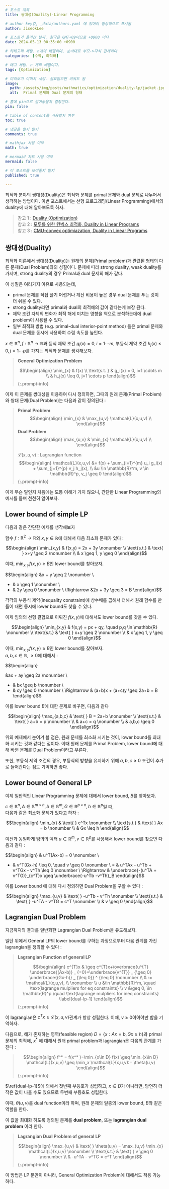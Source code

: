 ```yaml
---
# 포스트 제목
title: 쌍대성(Duality)-Linear Programming

# author key값, _data/authors.yaml 에 있어야 정상적으로 표시됨
author: JiseokLee

# 포스트가 올라간 날짜. 한국은 GMT+09이므로 +0900 이다
date: 2024-05-13 00:35:00 +0900 

# 카테고리 세팅. n개의 배열이며, 순서대로 부모->자식 관계이다
categories: [수학, 최적화]

# 태그 세팅. n 개의 배열이다.
tags: [Optimization]

# 미리보기 이미지 세팅. 필요없으면 비워도 됨
image:
  path: /assets/img/posts/mathmatics/optimization/duality-lp/jacket.jpg
  alt:  Primal 문제와 Dual 문제의 형태

# 홈에 pin으로 걸어놓을지 결정한다.
pin: false

# table of content를 사용할지 여부
toc: true

# 댓글을 열지 말지
comments: true

# mathjax 사용 여부
math: true

# mermaid 차트 사용 여부
mermaid: false

# 이 포스트를 보여줄지 말지
published: true

---
```


최적화 분야의 쌍대성(Duality)은 최적화 문제를 primal 문제와 dual 문제로 나누어서 생각하는 방법이다. 이번 포스트에서는 선형 프로그래밍(Linear Programming)에서의  duality에 대해 알아보도록 하자.

> 참고 1 : [Duality (Optimization)](https://en.wikipedia.org/wiki/Duality_(optimization))   
> 참고 2 : [모두를 위한 컨벡스 최적화, Duality in Linear Programs](https://convex-optimization-for-all.github.io/contents/chapter10/)   
> 참고 3 : [CMU-convex optimiazation, Duality in Linear Programs](https://www.stat.cmu.edu/~ryantibs/convexopt/lectures/dual-lps.pdf)  


## 쌍대성(Duality)
최적화 이론에서 쌍대성(Duality)는 원래의 문제(Primal problem)과 관련된 형태의 다른 문제(Dual Problem)와의 성질이다. 문제에 따라 strong duality, weak duality를 가지며, strong duality의 경우 Primal과 dual 문제의 해가 같다. 

이 성질은 여러가지 이유로 사용되는데, 

- primal 문제를 직접 풀기 어렵거나 계산 비용이 높은 경우 dual 문제를 푸는 것이 더 쉬울 수 있다.
- strong duality라면 primal과 dual의 최적해의 값이 같다는게 보장 된다. 
- 제약 조건 자체의 변화가 최적 해에 미치는 영향을 역으로 분석하는데에 dual problem이 사용될 수 있다. 
- 일부 최적화 방법 (e.g. primal-dual interior-point method) 들은 primal 문제와 dual 문제를 동시에 사용하여 수렴 속도를 높인다.

$x \in \mathbb{R}^n, f : \mathbb{R}^n \rightarrow \mathbb{R}$과 등식 제약 조건 $g_i(x)=0, i=1 \cdots m$, 부등식 제약 조건 $h_j(x) \leq 0, j=1 \cdots p$를 가지는 최적화 문제를 생각해보자. 

> **General Optimization Problem**
> 
> $$\begin{align}
> \min_{x} & f(x) \\
> \text{s.t. } & g_i(x) = 0, i=1 \cdots m \\
> & h_j(x) \leq 0, j=1 \cdots p
> \end{align}$$
{:.prompt-info}

이제 이 문제를 쌍대성을 이용하여 다시 정의하면, 그때의 원래 문제(Primal Problem)와 쌍대 문제(Dual Problem)는 다음과 같이 정의된다 : 


> **Primal Problem**
> $$\begin{align}
> \min_{x} & \max_{u,v} \mathcal{L}(x,u,v) \\
> \end{align}$$
> **Dual Problem**
> $$\begin{align}
> \max_{u,v} & \min_{x} \mathcal{L}(x,u,v) \\
> \end{align}$$
> 
> $\mathcal{L}(x,u,v)$ : Lagrangian function
> $$\begin{align}
> \mathcal{L}(x,u,v) &= f(x) + \sum_{i=1}^{m} u_i g_i(x) + \sum_{j=1}^{p} v_j h_j(x), \\
> &u \in \mathbb{R}^m, v \in \mathbb{R}^p, v_j \geq 0
> \end{align}$$
{:.prompt-info}

이게 무슨 말인지 처음에는 도통 이해가 가지 않으니, 간단한 Linear Programming의 예시를 들며 천천히 알아보자.

## Lower bound of simple LP

다음과 같은 간단한 예제를 생각해보자

함수 $f:\mathbb{R}^2 \rightarrow \mathbb{R}$와 $x,y \in \mathbb{R}$에 대해서 다음 최소화 문제가 있다 :  

$$\begin{align}
\min_{x,y} & f(x,y) = 2x + 3y \nonumber \\
\text{s.t.} & \text{ } x+y \geq 2 \nonumber \\
& x \geq 1, y \geq 0
\end{align}$$

이때, $\min_{x,y}f(x,y) \geq B$인 lower bound를 찾아보자.

$$\begin{align}
&x + y \geq 2 \nonumber \\
+ & x \geq 1 \nonumber \\
+ & 2y \geq 0 \nonumber \\
\Rightarrow &2x + 3y \geq 3 = B
\end{align}$$

각각의 부등식 제약(inequality constraint)에 상수배를 곱해서 더해서 원래 함수를 만들어 내면 동시에 lower bound도 찾을 수 있다. 

이제 임의의 선형 결합으로 이뤄진 $f(x,y)$에 대해서도 lower bound를 찾을 수 있다. 

$$\begin{align}
\min_{x,y} & f(x,y) = px + qy, \quad p,q \in \mathbb{R} \nonumber \\
\text{s.t.} & \text{ } x+y \geq 2 \nonumber \\
& x \geq 1, y \geq 0
\end{align}$$

이때, $\min_{x,y}f(x,y) \geq B$인 lower bound를 찾아보자.  
$a,b,c \in \mathbb{R}, \geq 0$에 대해서 : 

$$\begin{align}

&ax + ay \geq 2a \nonumber \\
+ & bx \geq b \nonumber \\
+ & cy \geq 0 \nonumber \\
\Rightarrow & (a+b)x + (a+c)y \geq 2a+b = B
\end{align}$$

이를 lower bound $B$에 대한 문제로 바꾸면, 다음과 같다

$$\begin{align}
\max_{a,b,c} & \text{ } B = 2a+b \nonumber \\
\text{s.t.} & \text{ } a+b = p \nonumber \\
& a+c = q \nonumber \\
& a,b,c \geq 0
\end{align}$$

위의 예제에서 눈여겨 볼 점은, 원래 문제를 최소화 시키는 것이, lower bound를 최대화 시키는 것과 같다는 점이다. 이때 원래 문제를 Primal Problem, lower bound에 대해 바뀐 문제를 Dual Problem이라고 부른다.

또한, 부등식 제약 조건의 경우, 부등식의 방향을 유지하기 위해 $a,b,c \geq 0$ 조건이 추가로 들어간다는 점도 기억하면 좋다. 

## Lower bound of General LP

이제 일반적인 Linear Programming 문제에 대해서 lower bound, $B$를 찾아보자.

$c \in \mathbb{R}^n, A \in \mathbb{R}^{m \times n}, b \in \mathbb{R}^m, G \in \mathbb{R}^{p \times n}, h \in \mathbb{R}^p$일 때,  
다음과 같은 최소화 문제가 있다고 하자 :

$$\begin{align}
\min_{x} & \text{ } c^Tx \nonumber \\
\text{s.t.} & \text{ } Ax = b \nonumber \\
& Gx \leq h 
\end{align}$$

이전과 동일하게 임의의 벡터 $u \in \mathbb{R}^m, v \in \mathbb{R}^p$를 사용해서 lower bound를 찾으면 다음과 같다 : 

$$\begin{align}
& u^T(Ax-b) = 0 \nonumber \\
+ & v^T(Gx-h) \leq 0, \quad v \geq 0 \nonumber \\
= & u^TAx - u^Tb + v^TGx - v^Th \leq 0 \nonumber \\
\Rightarrow & \underbrace{-(u^TA + v^TG)}_{c^T}x \geq \underbrace{-u^Tb -v^Th}_B
\end{align}$$

이를 Lower bound 에 대해 다시 정의하면 Dual Problem을 구할 수 있다 : 

$$\begin{align}
\max_{u,v} & \text{ } -u^Tb - v^Th \nonumber \\
\text{s.t.} & \text{ } -u^TA - v^TG = c^T \nonumber \\
& v \geq 0
\end{align}$$

## Lagrangian Dual Problem

지금까지의 결과를 일반화한 Lagrangian Dual Problem을 유도해보자.

일단 위에서 General LP의 lower bound를 구하는 과정으로부터 다음 관계를 가진 lagrangian을 정의할 수 있다 :

> **Lagrangian Function of general LP**
> 
> $$\begin{align}
> c^{T}x & \geq c^{T}x+\overbrace{u^{T} \underbrace{(Ax-b)} _ {=0}+\underbrace{v^{T}} _ {\geq 0} \underbrace{(Gx-h)} _ {\leq 0}} ^ {\leq 0} \nonumber \\
& := \mathcal{L}(x,u,v), \\
\nonumber \\
u &\in \mathbb{R}^m, \quad \text{lagrange mulpliers for eq constraints} \\
v &\geq 0, \in \mathbb{R}^p \quad \text{lagrange mulpliers for ineq constraints} \label{dual-lp-1}
> \end{align}$$
{:.prompt-info}

이 lagrangian은 $c^Tx \geq \mathcal{L}(x,u,v)$관계가 항상 성립한다. 이때, $v \geq 0$이어야만 함을 기억하자. 

다음으로, 해가 존재하는 영역(feasible region) $D = \{x: Ax=b, Gx \geq h\}$과 primal 문제의 최적해, $x^*$ 에 대해서 원래 primal problem과 lagrangian은 다음의 관계를 가진다 : 

> $$\begin{align}
> f^* = f(x^* )=\min_{x\in D} f(x) \geq \min_{x\in D} \mathcal{L}(x,u,v) \geq \min_x \mathcal{L}(x,u,v):= \theta(u,v)
> \end{align}$$
{:.prompt-info}

$\ref{dual-lp-1}$에 의해서 첫번째 부등호가 성립하고, $x \in D$가 아니라면, 당연히 더 작은 값이 나올 수도 있으므로 두번째 부등호도 성립한다. 

이때, $\theta(u,v)$를 dual function이라 하며, 원래 문제의 일종의 lower bound, $B$와 같은 역할을 한다. 

이 값을 최대화 하도록 정의된 문제를 **dual problem**, 또는 **lagrangian dual problem** 이라 한다.

> **Lagrangian Dual Problem of general LP**
>
> $$\begin{align}
> \max_{u,v} & \text{ } \theta(u,v) = \max_{u,v} \min_{x} \mathcal{L}(x,u,v) \nonumber \\
> \text{s.t.} & \text{ } v \geq 0 \nonumber \\
> & -u^TA - v^TG = c^T
> \end{align}$$
{:.prompt-info}

이 방법은 LP 뿐만이 아니라, General Optimization Problem에 대해서도 적용 가능하다.